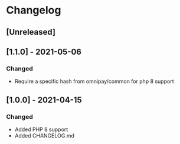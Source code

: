 # Changelog

## [Unreleased]

## [1.1.0] - 2021-05-06

### Changed
- Require a specific hash from omnipay/common for php 8 support


## [1.0.0] - 2021-04-15

### Changed
- Added PHP 8 support
- Added CHANGELOG.md

